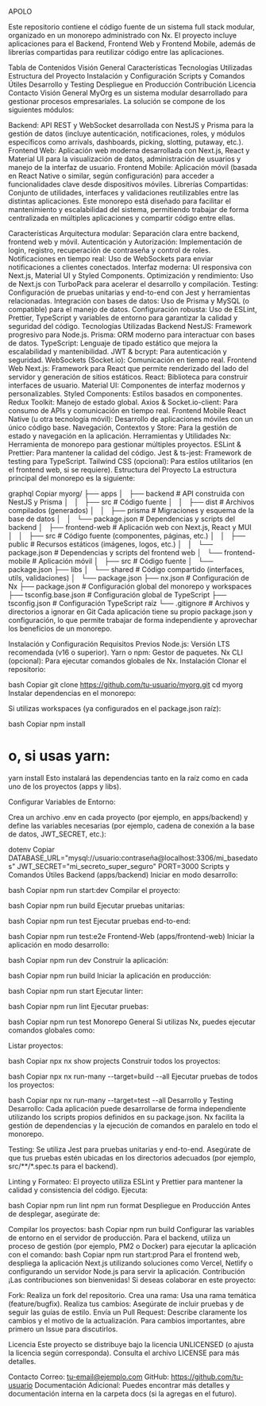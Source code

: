 APOLO

Este repositorio contiene el código fuente de un sistema full stack modular, organizado en un monorepo administrado con Nx. El proyecto incluye aplicaciones para el Backend, Frontend Web y Frontend Mobile, además de librerías compartidas para reutilizar código entre las aplicaciones.

Tabla de Contenidos
Visión General
Características
Tecnologías Utilizadas
Estructura del Proyecto
Instalación y Configuración
Scripts y Comandos Útiles
Desarrollo y Testing
Despliegue en Producción
Contribución
Licencia
Contacto
Visión General
MyOrg es un sistema modular desarrollado para gestionar procesos empresariales. La solución se compone de los siguientes módulos:

Backend: API REST y WebSocket desarrollada con NestJS y Prisma para la gestión de datos (incluye autenticación, notificaciones, roles, y módulos específicos como arrivals, dashboards, picking, slotting, putaway, etc.).
Frontend Web: Aplicación web moderna desarrollada con Next.js, React y Material UI para la visualización de datos, administración de usuarios y manejo de la interfaz de usuario.
Frontend Mobile: Aplicación móvil (basada en React Native o similar, según configuración) para acceder a funcionalidades clave desde dispositivos móviles.
Librerías Compartidas: Conjunto de utilidades, interfaces y validaciones reutilizables entre las distintas aplicaciones.
Este monorepo está diseñado para facilitar el mantenimiento y escalabilidad del sistema, permitiendo trabajar de forma centralizada en múltiples aplicaciones y compartir código entre ellas.

Características
Arquitectura modular: Separación clara entre backend, frontend web y móvil.
Autenticación y Autorización: Implementación de login, registro, recuperación de contraseña y control de roles.
Notificaciones en tiempo real: Uso de WebSockets para enviar notificaciones a clientes conectados.
Interfaz moderna: UI responsiva con Next.js, Material UI y Styled Components.
Optimización y rendimiento: Uso de Next.js con TurboPack para acelerar el desarrollo y compilación.
Testing: Configuración de pruebas unitarias y end-to-end con Jest y herramientas relacionadas.
Integración con bases de datos: Uso de Prisma y MySQL (o compatible) para el manejo de datos.
Configuración robusta: Uso de ESLint, Prettier, TypeScript y variables de entorno para garantizar la calidad y seguridad del código.
Tecnologías Utilizadas
Backend
NestJS: Framework progresivo para Node.js.
Prisma: ORM moderno para interactuar con bases de datos.
TypeScript: Lenguaje de tipado estático que mejora la escalabilidad y mantenibilidad.
JWT & bcrypt: Para autenticación y seguridad.
WebSockets (Socket.io): Comunicación en tiempo real.
Frontend Web
Next.js: Framework para React que permite renderizado del lado del servidor y generación de sitios estáticos.
React: Biblioteca para construir interfaces de usuario.
Material UI: Componentes de interfaz modernos y personalizables.
Styled Components: Estilos basados en componentes.
Redux Toolkit: Manejo de estado global.
Axios & Socket.io-client: Para consumo de APIs y comunicación en tiempo real.
Frontend Mobile
React Native (u otra tecnología móvil): Desarrollo de aplicaciones móviles con un único código base.
Navegación, Contextos y Store: Para la gestión de estado y navegación en la aplicación.
Herramientas y Utilidades
Nx: Herramienta de monorepo para gestionar múltiples proyectos.
ESLint & Prettier: Para mantener la calidad del código.
Jest & ts-jest: Framework de testing para TypeScript.
Tailwind CSS (opcional): Para estilos utilitarios (en el frontend web, si se requiere).
Estructura del Proyecto
La estructura principal del monorepo es la siguiente:

graphql
Copiar
myorg/
├── apps
│   ├── backend         # API construida con NestJS y Prisma
│   │   ├── src         # Código fuente
│   │   ├── dist        # Archivos compilados (generados)
│   │   ├── prisma      # Migraciones y esquema de la base de datos
│   │   └── package.json # Dependencias y scripts del backend
│   ├── frontend-web    # Aplicación web con Next.js, React y MUI
│   │   ├── src         # Código fuente (componentes, páginas, etc.)
│   │   ├── public      # Recursos estáticos (imágenes, logos, etc.)
│   │   └── package.json # Dependencias y scripts del frontend web
│   └── frontend-mobile # Aplicación móvil
│       ├── src         # Código fuente
│       └── package.json
├── libs
│   └── shared          # Código compartido (interfaces, utils, validaciones)
│       └── package.json
├── nx.json             # Configuración de Nx
├── package.json        # Configuración global del monorepo y workspaces
├── tsconfig.base.json  # Configuración global de TypeScript
├── tsconfig.json       # Configuración TypeScript raíz
└── .gitignore          # Archivos y directorios a ignorar en Git
Cada aplicación tiene su propio package.json y configuración, lo que permite trabajar de forma independiente y aprovechar los beneficios de un monorepo.

Instalación y Configuración
Requisitos Previos
Node.js: Versión LTS recomendada (v16 o superior).
Yarn o npm: Gestor de paquetes.
Nx CLI (opcional): Para ejecutar comandos globales de Nx.
Instalación
Clonar el repositorio:

bash
Copiar
git clone https://github.com/tu-usuario/myorg.git
cd myorg
Instalar dependencias en el monorepo:

Si utilizas workspaces (ya configurados en el package.json raíz):

bash
Copiar
npm install
# o, si usas yarn:
yarn install
Esto instalará las dependencias tanto en la raíz como en cada uno de los proyectos (apps y libs).

Configurar Variables de Entorno:

Crea un archivo .env en cada proyecto (por ejemplo, en apps/backend) y define las variables necesarias (por ejemplo, cadena de conexión a la base de datos, JWT_SECRET, etc.):

dotenv
Copiar
DATABASE_URL="mysql://usuario:contraseña@localhost:3306/mi_basedatos"
JWT_SECRET="mi_secreto_super_seguro"
PORT=3000
Scripts y Comandos Útiles
Backend (apps/backend)
Iniciar en modo desarrollo:

bash
Copiar
npm run start:dev
Compilar el proyecto:

bash
Copiar
npm run build
Ejecutar pruebas unitarias:

bash
Copiar
npm run test
Ejecutar pruebas end-to-end:

bash
Copiar
npm run test:e2e
Frontend-Web (apps/frontend-web)
Iniciar la aplicación en modo desarrollo:

bash
Copiar
npm run dev
Construir la aplicación:

bash
Copiar
npm run build
Iniciar la aplicación en producción:

bash
Copiar
npm run start
Ejecutar linter:

bash
Copiar
npm run lint
Ejecutar pruebas:

bash
Copiar
npm run test
Monorepo General
Si utilizas Nx, puedes ejecutar comandos globales como:

Listar proyectos:

bash
Copiar
npx nx show projects
Construir todos los proyectos:

bash
Copiar
npx nx run-many --target=build --all
Ejecutar pruebas de todos los proyectos:

bash
Copiar
npx nx run-many --target=test --all
Desarrollo y Testing
Desarrollo:
Cada aplicación puede desarrollarse de forma independiente utilizando los scripts propios definidos en su package.json. Nx facilita la gestión de dependencias y la ejecución de comandos en paralelo en todo el monorepo.

Testing:
Se utiliza Jest para pruebas unitarias y end-to-end. Asegúrate de que tus pruebas estén ubicadas en los directorios adecuados (por ejemplo, src/**/*.spec.ts para el backend).

Linting y Formateo:
El proyecto utiliza ESLint y Prettier para mantener la calidad y consistencia del código. Ejecuta:

bash
Copiar
npm run lint
npm run format
Despliegue en Producción
Antes de desplegar, asegúrate de:

Compilar los proyectos:
bash
Copiar
npm run build
Configurar las variables de entorno en el servidor de producción.
Para el backend, utiliza un proceso de gestión (por ejemplo, PM2 o Docker) para ejecutar la aplicación con el comando:
bash
Copiar
npm run start:prod
Para el frontend web, despliega la aplicación Next.js utilizando soluciones como Vercel, Netlify o configurando un servidor Node.js para servir la aplicación.
Contribución
¡Las contribuciones son bienvenidas! Si deseas colaborar en este proyecto:

Fork: Realiza un fork del repositorio.
Crea una rama: Usa una rama temática (feature/bugfix).
Realiza tus cambios: Asegúrate de incluir pruebas y de seguir las guías de estilo.
Envía un Pull Request: Describe claramente los cambios y el motivo de la actualización.
Para cambios importantes, abre primero un Issue para discutirlos.

Licencia
Este proyecto se distribuye bajo la licencia UNLICENSED (o ajusta la licencia según corresponda). Consulta el archivo LICENSE para más detalles.

Contacto
Correo: tu-email@ejemplo.com
GitHub: https://github.com/tu-usuario
Documentación Adicional: Puedes encontrar más detalles y documentación interna en la carpeta docs (si la agregas en el futuro).